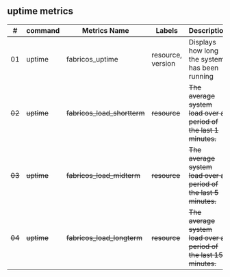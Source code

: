 ## uptime metrics
| # | command | Metrics Name | Labels | Description |
| -- | -- | --| --| --| 
| 01 | uptime | fabricos_uptime | resource, version | Displays how long the system has been running|
| ~~02~~ | ~~uptime~~ | ~~fabricos_load_shortterm~~ | ~~resource~~| ~~The average system load over a period of the last 1 minutes.~~ |
| ~~03~~ | ~~uptime~~| ~~fabricos_load_midterm~~ | ~~resource~~ | ~~The average system load over a period of the last 5 minutes.~~ |
| ~~04~~ | ~~uptime~~ | ~~fabricos_load_longterm~~ | ~~resource~~ | ~~The average system load over a period of the last 15 minutes.~~ |
